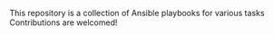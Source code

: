 This repository is a collection of Ansible playbooks for various tasks
Contributions are welcomed! 

